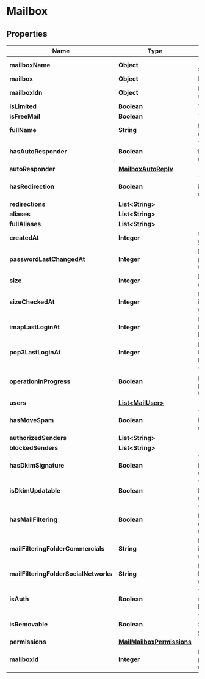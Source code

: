 

# Mailbox


## Properties

| Name | Type | Description | Notes |
|------------ | ------------- | ------------- | -------------|
|**mailboxName** | **Object** | The username (that is the part before the @) of the email address   |  |
|**mailbox** | **Object** | Full email address   |  |
|**mailboxIdn** | **Object** | Full email address with internationalized domain name (IDN) format   |  |
|**isLimited** | **Boolean** | True if mailbox has rate limit   |  |
|**isFreeMail** | **Boolean** | True if mailbox belongs to free mail service   |  |
|**fullName** | **String** | Mailbox&#39;s fullname  **This field is provided only if you have set with&#x3D;full_name** |  [optional] |
|**hasAutoResponder** | **Boolean** | True if has_auto_responder is enabled  **This field is provided only if you have set with&#x3D;has_auto_responder** |  [optional] |
|**autoResponder** | [**MailboxAutoReply**](MailboxAutoReply.md) |  |  [optional] |
|**hasRedirection** | **Boolean** | True if has at least one redirection  **This field is provided only if you have set with&#x3D;redirection** |  [optional] |
|**redirections** | **List&lt;String&gt;** |  |  [optional] |
|**aliases** | **List&lt;String&gt;** |  |  [optional] |
|**fullAliases** | **List&lt;String&gt;** |  |  [optional] |
|**createdAt** | **Integer** | Creation date  **This field is provided only if you have set with&#x3D;created_at** |  [optional] |
|**passwordLastChangedAt** | **Integer** | Last password change date  **This field is provided only if you have set with&#x3D;password_last_changed_at** |  [optional] |
|**size** | **Integer** | Mailbox size in ko  **This field is provided only if you have set with&#x3D;size** |  [optional] |
|**sizeCheckedAt** | **Integer** | Last mailbox size verification date  **This field is provided only if you have set with&#x3D;last_login** |  [optional] |
|**imapLastLoginAt** | **Integer** | Last login date from imap protocol, unix timestamp  **This field is provided only if you have set with&#x3D;last_login** |  [optional] |
|**pop3LastLoginAt** | **Integer** | Last login date from imap protocol, unix timestamp  **This field is provided only if you have set with&#x3D;size** |  [optional] |
|**operationInProgress** | **Boolean** | True if blocking operation is currently in progress on this service  **This field is provided only if you have set with&#x3D;operation_in_progress** |  [optional] |
|**users** | [**List&lt;MailUser&gt;**](MailUser.md) |  |  [optional] |
|**hasMoveSpam** | **Boolean** | True if has at least one redirection  **This field is provided only if you have set with&#x3D;has_move_spam** |  [optional] |
|**authorizedSenders** | **List&lt;String&gt;** |  |  [optional] |
|**blockedSenders** | **List&lt;String&gt;** |  |  [optional] |
|**hasDkimSignature** | **Boolean** | True if dkim signature is activated  **This field is provided only if you have set with&#x3D;has_dkim_signature** |  [optional] |
|**isDkimUpdatable** | **Boolean** | True if dkim signature can be updated  **This field is provided only if you have set with&#x3D;is_dkim_updatable** |  [optional] |
|**hasMailFiltering** | **Boolean** | True if Commercial and SocialNetwork filters are activated  **This field is provided only if you have set with&#x3D;has_mail_filtering** |  [optional] |
|**mailFilteringFolderCommercials** | **String** | Folder for Commercial emails filter  **This field is provided only if you have set with&#x3D;mail_filtering_folder_commercials** |  [optional] |
|**mailFilteringFolderSocialNetworks** | **String** | Folder for SocialNetwork emails filter  **This field is provided only if you have set with&#x3D;mail_filtering_folder_social_networks** |  [optional] |
|**isAuth** | **Boolean** | True if user is authenticated with this mailbox  **This field is provided only if you have set with&#x3D;auth** |  [optional] |
|**isRemovable** | **Boolean** | True if mailbox is is_removable. Note: is always true  **This field is provided only if you have set with&#x3D;is_removable** |  [optional] |
|**permissions** | [**MailMailboxPermissions**](MailMailboxPermissions.md) |  |  [optional] |
|**mailboxId** | **Integer** | Identifier of this mailbox  **This field is provided only if you have set with&#x3D;mailbox_id** |  [optional] |



